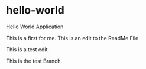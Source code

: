# hello-world
Hello World Application

This is a first for me. This is an edit to the ReadMe File.

This is a test edit. 

This is the test Branch. 

